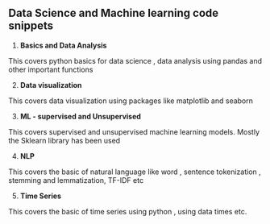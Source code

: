## Data Science and Machine learning code snippets 

1. **Basics and Data Analysis**  

This covers python basics for data science , data analysis using pandas and other important functions  

2. **Data visualization**  

This covers data visualization using packages like matplotlib and seaborn  

3. **ML - supervised and Unsupervised**  

This covers supervised and unsupervised machine learning models. Mostly the Sklearn library has been used   

4. **NLP**  

This covers the basic of natural language like word , sentence tokenization , stemming and lemmatization, TF-IDF etc  

5. **Time Series**  

This covers the basic of time series using python , using data times etc.  

 